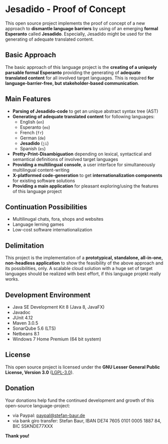 # Jesadido - Proof of Concept

This open source project implements the proof of concept of a new approach to **dismantle language barriers** by using of an emerging **formal Esperanto** called **Jesadido**.
Especially, Jesadido might be used for the generating of adequate translated content.

## Basic Approach

The basic approach of this language project is the **creating of a uniquely parsable formal Esperanto** providing the generating of **adequate translated content** for all involved target languages.
This is required **for language-barrier-free, but stakeholder-based communication**.

## Main Features

- **Parsing of Jesadido-code** to get an unique abstract syntax tree (AST)
- **Generating of adequate translated content** for following languages:
  - English (`en`)
  - Esperanto (`eo`)
  - French (`fr`)
  - German (`de`)
  - **Jesadido** (`ji`)
  - Spanish (`es`)
- **Pretty-Print-Disambiguation** depending on lexical, syntactical and semantical definitions of involved target languages
- **Providing a multilingual console**, a user interface for simultaneously multilingual content-writing
- **X-platformed code-generation** to get **internationalization components** for existing software solutions
- **Providing a main application** for pleasant exploring/using the features of this language project

## Continuation Possibilities

- Multilinugal chats, fora, shops and websites
- Language lerning games
- Low-cost software internationalization

## Delimitation

This project is the implementation of a **prototypical, standalone, all-in-one, non-headless application** to show the feasibility of the above approach and its possibilities, only.
A scalable cloud solution with a huge set of target languages should be realized with best effort, if this language projekt really works.

## Development Environment

- Java SE Development Kit 8 (Java 8, JavaFX)
- Javadoc
- JUnit 4.12
- Maven 3.0.5
- SonarQube 5.6 (LTS)
- Netbeans 8.1
- Windows 7 Home Premium (64 bit system)

## License

This open source project is licensed under the **GNU Lesser General Public License, Version 3.0** ([LGPL-3.0](https://www.gnu.org/licenses/lgpl-3.0.txt)).

## Donation

Your donations help fund the continued development and growth of this open-source language-project:
- via Paypal: paypal@stefan-baur.de
- via bank giro transfer: Stefan Baur, IBAN DE74 7605 0101 0005 1887 84, BIC SSKNDE77XXX

**Thank you!**

